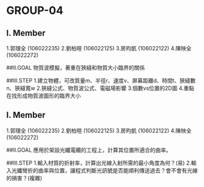 # GROUP-04

## I. Member
1.郭理全 (106022235)
2.劉柏暄 (106022125)
3.房昀凱 (106022122)
4.陳映全 (106022272)

##II.GOAL
物質波模擬，著重在狹縫和物質大小臨界的關係

##III.STEP
1.建立物體，可改質量m、半徑r、速度v、屏幕距離d、時間t、狹縫數n、狹縫寬w
2.狹縫公式、物質波公式、電磁場影響
3.個數vs位置的2D圖
4.重點在找形成物質波圖形的臨界大小

## I. Member
1.郭理全 (106022235)
2.劉柏暄 (106022125)
3.房昀凱 (106022122)
4.陳映全 (106022272)

##II.GOAL
應用於架設光纖電纜的工程上，計算其位置所適合的曲率。

##III.STEP
1.輸入材質的折射率，計算出光線入射所需的最小角度為何？(易)
2.輸入光纖彎折的曲率與位置，讓程式判斷光訊號是否能順利傳送過去？會不會有光線的損害？(複雜)
